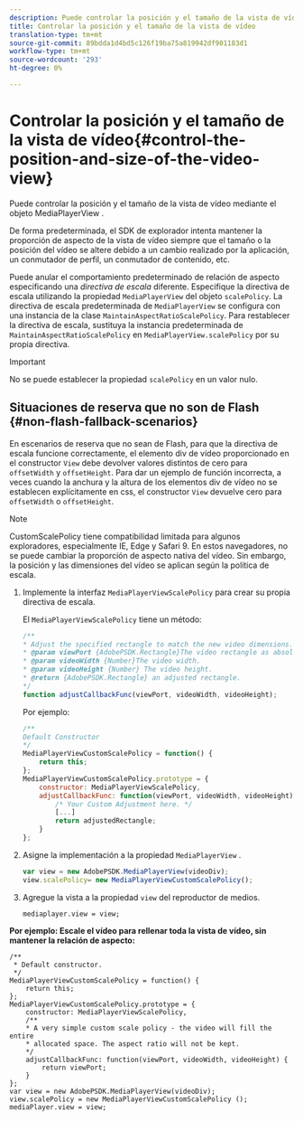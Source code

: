 ```yaml
---
description: Puede controlar la posición y el tamaño de la vista de vídeo mediante el objeto MediaPlayerView .
title: Controlar la posición y el tamaño de la vista de vídeo
translation-type: tm+mt
source-git-commit: 89bdda1d4bd5c126f19ba75a819942df901183d1
workflow-type: tm+mt
source-wordcount: '293'
ht-degree: 0%

---
```



# Controlar la posición y el tamaño de la vista de vídeo{#control-the-position-and-size-of-the-video-view}

Puede controlar la posición y el tamaño de la vista de vídeo mediante el objeto MediaPlayerView .

De forma predeterminada, el SDK de explorador intenta mantener la proporción de aspecto de la vista de vídeo siempre que el tamaño o la posición del vídeo se altere debido a un cambio realizado por la aplicación, un conmutador de perfil, un conmutador de contenido, etc.

Puede anular el comportamiento predeterminado de relación de aspecto especificando una *directiva de escala* diferente. Especifique la directiva de escala utilizando la propiedad `MediaPlayerView` del objeto `scalePolicy`. La directiva de escala predeterminada de `MediaPlayerView` se configura con una instancia de la clase `MaintainAspectRatioScalePolicy`. Para restablecer la directiva de escala, sustituya la instancia predeterminada de `MaintainAspectRatioScalePolicy` en `MediaPlayerView.scalePolicy` por su propia directiva.

>[!IMPORTANT]
>
>No se puede establecer la propiedad `scalePolicy` en un valor nulo.

## Situaciones de reserva que no son de Flash {#non-flash-fallback-scenarios}

En escenarios de reserva que no sean de Flash, para que la directiva de escala funcione correctamente, el elemento div de vídeo proporcionado en el constructor `View` debe devolver valores distintos de cero para `offsetWidth` y `offsetHeight`. Para dar un ejemplo de función incorrecta, a veces cuando la anchura y la altura de los elementos div de vídeo no se establecen explícitamente en css, el constructor `View` devuelve cero para `offsetWidth` o `offsetHeight`.

>[!NOTE]
>
>CustomScalePolicy tiene compatibilidad limitada para algunos exploradores, especialmente IE, Edge y Safari 9. En estos navegadores, no se puede cambiar la proporción de aspecto nativa del vídeo. Sin embargo, la posición y las dimensiones del vídeo se aplican según la política de escala.

1. Implemente la interfaz `MediaPlayerViewScalePolicy` para crear su propia directiva de escala.

   El `MediaPlayerViewScalePolicy` tiene un método:

   ```js
   /** 
   * Adjust the specified rectangle to match the new video dimensions. 
   * @param viewPort {AdobePSDK.Rectangle}The video rectangle as absolute position. 
   * @param videoWidth {Number}The video width. 
   * @param videoHeight {Number} The video height. 
   * @return {AdobePSDK.Rectangle} an adjusted rectangle. 
   */ 
   function adjustCallbackFunc(viewPort, videoWidth, videoHeight);
   ```

   Por ejemplo:

   ```js
   /** 
   Default Constructor 
   */ 
   MediaPlayerViewCustomScalePolicy = function() { 
       return this; 
   }; 
   MediaPlayerViewCustomScalePolicy.prototype = { 
       constructor: MediaPlayerViewScalePolicy, 
       adjustCallbackFunc: function(viewPort, videoWidth, videoHeight) { 
           /* Your Custom Adjustment here. */ 
           [...] 
           return adjustedRectangle; 
       } 
   };
   ```

1. Asigne la implementación a la propiedad `MediaPlayerView` .

   ```js
   var view = new AdobePSDK.MediaPlayerView(videoDiv); 
   view.scalePolicy= new MediaPlayerViewCustomScalePolicy();
   ```

1. Agregue la vista a la propiedad `view` del reproductor de medios.

   ```
   mediaplayer.view = view;
   ```

<!--<a id="example_ABCD79AE29DB4A668F9A8B729FE44AF9"></a>-->

**Por ejemplo: Escale el vídeo para rellenar toda la vista de vídeo, sin mantener la relación de aspecto:**

```
/** 
 * Default constructor. 
 */ 
MediaPlayerViewCustomScalePolicy = function() { 
    return this; 
}; 
MediaPlayerViewCustomScalePolicy.prototype = { 
    constructor: MediaPlayerViewScalePolicy, 
    /** 
    * A very simple custom scale policy - the video will fill the entire 
    * allocated space. The aspect ratio will not be kept. 
    */ 
    adjustCallbackFunc: function(viewPort, videoWidth, videoHeight) { 
        return viewPort; 
    } 
}; 
var view = new AdobePSDK.MediaPlayerView(videoDiv); 
view.scalePolicy = new MediaPlayerViewCustomScalePolicy (); 
mediaPlayer.view = view;
```


